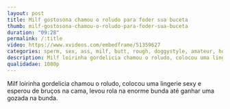 ```yaml
---
layout: post
title: Milf gostosona chamou o roludo para foder sua buceta
thumb: milf-gostosona-chamou-o-roludo-para-foder-sua-buceta
duration: "09:28"
permalink: /:title
video: https://www.xvideos.com/embedframe/51359627
categories: sperm, sex, ass, milf, butt, rough, doggystyle, amateur, homemade, fuck, booty, lingerie, POV, fat, french, big-ass, phat, pawg, big-butt, big-booty
description: Milf loirinha gordelicia chamou o roludo, colocou uma lingerie sexy e esperou de bruços na cama, levou rola na enorme bunda até ganhar uma gozada na bunda.
qualidadae: 1080p
---
```

Milf loirinha gordelicia chamou o roludo, colocou uma lingerie sexy e esperou de bruços na cama, levou rola na enorme bunda até ganhar uma gozada na bunda.